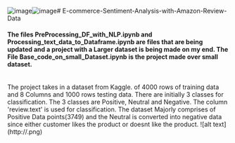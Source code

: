 ![image](https://github.com/meetshingala7/E-commerce-Sentiment-Analysis-with-Amazon-Review-Data/assets/123167152/b01c8a79-fcfb-4ff0-8757-8ca3c8f96fee)![image](https://github.com/meetshingala7/E-commerce-Sentiment-Analysis-with-Amazon-Review-Data/assets/123167152/c155a543-92cb-4172-9f7a-3f06015f55c0)# E-commerce-Sentiment-Analysis-with-Amazon-Review-Data

<h4>
  The files PreProcessing_DF_with_NLP.ipynb and Processing_text_data_to_Dataframe.ipynb are files that are being updated and a project with a Larger dataset is being made on my end. The File Base_code_on_small_Dataset.ipynb is the project made over small dataset. 
</h4>
<br>
The project takes in a dataset from Kaggle. of 4000 rows of training data and 8 Columns and 1000 rows testing data. There are initially 3 classes for classification. The 3 classes are Positive, Neutral and Negative. The column 'review.text' is used for classification. The dataset Majorly comprises of Positive Data points(3749) and the Neutral is converted into negative data since either customer likes the product or doesnt like the product. 
![alt text](http://.png)
